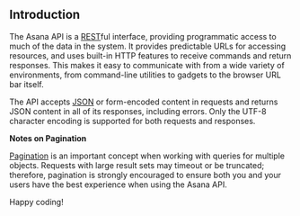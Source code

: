 ## Introduction

The Asana API is a <a href="http://en.wikipedia.org/wiki/Representational_State_Transfer" target="_blank" rel="noopener noreferrer">REST</a>ful
interface, providing programmatic access to much of the data in the system. It provides predictable URLs for accessing
resources, and uses built-in HTTP features to receive commands and return responses. This makes it easy to communicate
with from a wide variety of environments, from command-line utilities to gadgets to the browser URL bar itself.

The API accepts <a href="http://json.org/" target="_blank" rel="noopener noreferrer">JSON</a> or form-encoded content in requests and returns
JSON content in all of its responses, including errors. Only the UTF-8 character encoding is supported for both
requests and responses.

**Notes on Pagination**

<a href="/developers/documentation/getting-started/pagination">Pagination</a> is an important concept when working
with queries for multiple objects. Requests with large result sets may timeout or be truncated; therefore,
pagination is strongly encouraged to ensure both you and your users have the best experience when using the Asana API.

Happy coding!
